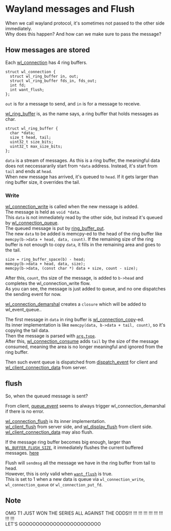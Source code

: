 # Wayland messages and Flush

When we call wayland protocol, it's sometimes not passed to the other side immediately.  
Why does this happen? And how can we make sure to pass the message?

## How messages are stored
Each [wl_connection](https://source.chromium.org/chromium/chromium/src/+/refs/heads/main:third_party/wayland/src/src/connection.c;l=67;drc=1c5350e7f3c012f386e12a8167b2a3e28f57774a) has 4 ring buffers.
```cpp=
struct wl_connection {
  struct wl_ring_buffer in, out;
  struct wl_ring_buffer fds_in, fds_out;
  int fd;
  int want_flush;
};
```
`out` is for a message to send, and `in` is for a message to receive.

[wl_ring_buffer](https://source.chromium.org/chromium/chromium/src/+/refs/heads/main:third_party/wayland/src/src/connection.c;l=57;drc=1c5350e7f3c012f386e12a8167b2a3e28f57774a) is, as the name says, a ring buffer that holds messages as char.

```cpp=
struct wl_ring_buffer {
  char *data;
  size_t head, tail;
  uint32_t size_bits;
  uint32_t max_size_bits;
};
```
`data` is a stream of messages. As this is a ring buffer, the meaningful data does not neccessararily start from `*data` address. Instead, it's start from `tail` and ends at `head`.  
When new message has arrived, it's queued to `head`. If it gets larger than ring buffer size, it overrides the tail.

### Write
[wl_connection_write](https://source.chromium.org/chromium/chromium/src/+/refs/heads/main:third_party/wayland/src/src/connection.c;l=524;drc=1c5350e7f3c012f386e12a8167b2a3e28f57774a) is called when the new message is added.  
The message is held as `void *data`.  
This `data` is not immediately read by the other side, but instead it's queued by [wl_connection_queue](https://source.chromium.org/chromium/chromium/src/+/refs/heads/main:third_party/wayland/src/src/connection.c;l=536;drc=1c5350e7f3c012f386e12a8167b2a3e28f57774a).  
The queued message is put by [ring_buffer_put](https://source.chromium.org/chromium/chromium/src/+/refs/heads/main:third_party/wayland/src/src/connection.c;l=86;drc=1c5350e7f3c012f386e12a8167b2a3e28f57774a).  
The new `data` to be added is memcpy-ed to the head of the ring buffer like `memcpy(b->data + head, data, count)`. If the remaining size of the ring buffer is not enough to copy `data`, it fills in the remaining area and goes to the tail.
```cpp=
size = ring_buffer_space(b) - head;
memcpy(b->data + head, data, size);
memcpy(b->data, (const char *) data + size, count - size);
```

After this, `count`, ths size of the message, is added to `b->head` and completes the wl_connection_write flow.  
As you can see, the message is just added to queue, and no one dispatches the sending event for now.


[wl_connection_demarshal](https://source.chromium.org/chromium/chromium/src/+/refs/heads/main:third_party/wayland/src/src/connection.c;l=833;drc=1c5350e7f3c012f386e12a8167b2a3e28f57774a) creates a `closure` which will be added to wl_event_queue..

The first message in `data` in ring buffer is [wl_connection_copy](https://source.chromium.org/chromium/chromium/src/+/refs/heads/main:third_party/wayland/src/src/connection.c;l=350;drc=1c5350e7f3c012f386e12a8167b2a3e28f57774a)-ed.  
Its inner implementation is like `memcpy(data, b->data + tail, count)`, so it's copying the tail data.  
Then the message is parsed with [`arg.type`](https://source.chromium.org/chromium/chromium/src/+/refs/heads/main:third_party/wayland/src/src/connection.c;l=884;drc=1c5350e7f3c012f386e12a8167b2a3e28f57774a).  
After this, [wl_connection_consume](https://source.chromium.org/chromium/chromium/src/+/refs/heads/main:third_party/wayland/src/src/connection.c;l=356;drc=1c5350e7f3c012f386e12a8167b2a3e28f57774a) adds `tail` by the size of the message consumed, meaning the area is no longer meaningful and ignored from the ring buffer.  

Then such event queue is dispatched from [dispatch_event](https://source.chromium.org/chromium/chromium/src/+/refs/heads/main:third_party/wayland/src/src/wayland-client.c;l=1562;drc=1c5350e7f3c012f386e12a8167b2a3e28f57774a) for client and [wl_client_connection_data](https://source.chromium.org/chromium/chromium/src/+/refs/heads/main:third_party/wayland/src/src/wayland-server.c;l=330;drc=1c5350e7f3c012f386e12a8167b2a3e28f57774a) from server.


## flush
So, when the queued message is sent?

From client, [queue_event](https://source.chromium.org/chromium/chromium/src/+/refs/heads/main:third_party/wayland/src/src/wayland-client.c;l=1467;drc=1c5350e7f3c012f386e12a8167b2a3e28f57774a) seems to always trigger wl_connection_demarshal if there is no error.

[wl_connection_flush](https://source.chromium.org/chromium/chromium/src/+/refs/heads/main:third_party/wayland/src/src/connection.c;l=417;drc=1c5350e7f3c012f386e12a8167b2a3e28f57774a) is its inner implementation.  
[wl_client_flush](https://source.chromium.org/chromium/chromium/src/+/main:third_party/wayland/src/src/wayland-server.c;l=464;drc=55d044810ca32ae24499d2c6aee6084d7e31d576) from server side, and [wl_display_flush](https://source.chromium.org/chromium/chromium/src/+/main:third_party/wayland/src/src/wayland-client.c;l=1974;drc=55d044810ca32ae24499d2c6aee6084d7e31d576) from client side. [wl_client_connection_data](https://source.chromium.org/chromium/chromium/src/+/refs/heads/main:third_party/wayland/src/src/wayland-server.c;l=330;drc=1c5350e7f3c012f386e12a8167b2a3e28f57774a) may also flush.

If the message ring buffer becomes big enough, larger than [`WL_BUFFER_FLUSH_SIZE`](https://source.chromium.org/chromium/chromium/src/+/refs/heads/main:third_party/wayland/src/src/wayland-private.h;l=54;drc=1c5350e7f3c012f386e12a8167b2a3e28f57774a), it immediately flushes the current buffered messages. [here](https://source.chromium.org/chromium/chromium/src/+/refs/heads/main:third_party/wayland/src/src/connection.c;l=539-542;drc=1c5350e7f3c012f386e12a8167b2a3e28f57774a)  

Flush will `sendmsg` all the message we have in the ring buffer from tail to head.  
However, this is only valid when [`want_flush`](https://source.chromium.org/chromium/chromium/src/+/refs/heads/main:third_party/wayland/src/src/connection.c;l=71;drc=1c5350e7f3c012f386e12a8167b2a3e28f57774a) is true.  
This is set to 1 when a new data is queue via `wl_connection_write`, `wl_connection_queue` or `wl_connection_put_fd`.

## Note
OMG T1 JUST WON THE SERIES ALL AGAINST THE ODDS!!! !!! !!! !!! !!! !!! !!! !!! !!!  
LET'S GOOOOOOOOOOOOOOOOOOOOOOO
